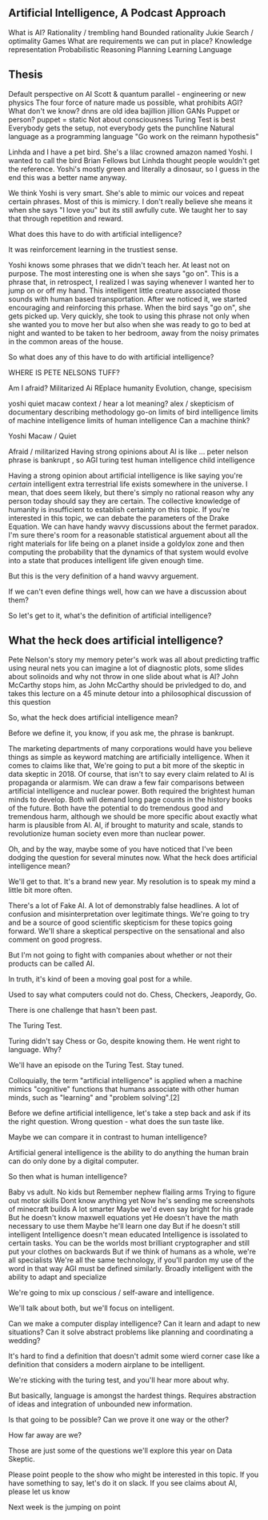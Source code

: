 ## Artificial Intelligence, A Podcast Approach

What is AI?
Rationality / trembling hand
Bounded rationality
Jukie
Search / optimality
Games
What are requirements we can put in place?
Knowledge representation
Probabilistic Reasoning
Planning
Learning
Language


## Thesis

Default perspective on AI
Scott & quantum parallel - engineering or new physics
The four force of nature made us possible, what prohibits AGI?
What don't we know?
	dnns are old idea
	bajillion jillion
	GANs
Puppet or person? puppet = static
Not about consciousness
Turing Test is best
Everybody gets the setup, not everybody gets the punchline
Natural language as a programming language
"Go work on the reimann hypothesis"



Linhda and I have a pet bird.  She's a lilac crowned amazon named Yoshi.  I wanted to call the bird Brian Fellows but Linhda thought people wouldn't get the reference.  Yoshi's mostly green and literally a dinosaur, so I guess in the end this was a better name anyway.

We think Yoshi is very smart.  She's able to mimic our voices and repeat certain phrases.  Most of this is mimicry.  I don't really believe she means it when she says "I love you" but its still awfully cute.  We taught her to say that through repetition and reward.  

What does this have to do with artificial intelligence?



It was reinforcement learning in the trustiest sense.

Yoshi knows some phrases that we didn't teach her.  At least not on purpose.  The most interesting one is when she says "go on".  This is a phrase that, in retrospect, I realized I was saying whenever I wanted her to jump on or off my hand.  This intelligent little creature associated those sounds with human based transportation.  After we noticed it, we started encouraging and reinforcing this prhase.  When the bird says "go on", she gets picked up.  Very quickly, she took to using this phrase not only when she wanted you to move her but also when she was ready to go to bed at night and wanted to be taken to her bedroom, away from the noisy primates in the common areas of the house.

So what does any of this have to do with artificial intelligence?


WHERE IS PETE NELSONS TUFF?

Am I afraid?
Militarized Ai
REplace humanity
Evolution, change, specisism


yoshi
quiet macaw
context / hear a lot
meaning?
alex / skepticism of documentary describing methodology
go-on
limits of bird intelligence
limits of machine intelligence
limits of human intelligence
Can a machine think?



Yoshi
Macaw / Quiet

Afraid / militarized
Having strong opinions about AI is like ...
peter nelson
phrase is bankrupt
, so AGI
turing test
human intelligence
child intelligence


















Having a strong opinion about artificial intelligence is like saying you're *certain* intelligent extra terrestrial life exists somewhere in the universe.  I mean, that does seem likely, but there's simply no rational reason why any person today should say they are certain.  The collective knowledge of humanity is insufficient to establish certainty on this topic.  If you're interested in this topic, we can debate the parameters of the Drake Equation.  We can have handy wavvy discussions about the fermet paradox.  I'm sure there's room for a reasonable statistical arguement about all the right materials for life being on a planet inside a goldylox zone and then computing the probability that the dynamics of that system would evolve into a state that produces intelligent life given enough time.

But this is the very definition of a hand wavvy arguement.

If we can't even define things well, how can we have a discussion about them?

So let's get to it, what's the definition of artificial intelligence?

## What the heck does artificial intelligence?

Pete Nelson's story
my memory
peter's work was all about predicting traffic using neural nets
you can imagine a lot of diagnostic plots, some slides about solinoids
and why not throw in one slide about what is AI?
John McCarthy stops him, as John McCarthy should be privledged to do, and takes this lecture on a 45 minute detour into a philosophical discussion of this question

So, what the heck does artificial intelligence mean?

Before we define it, you know, if you ask me, the phrase is bankrupt.

The marketing departments of many corporations would have you believe things as simple as keyword matching are artificially intelligence.  When it comes to claims like that, We're going to put a bit more of the skeptic in data skeptic in 2018.  Of course, that isn't to say every claim related to AI is propaganda or alarmism.  We can draw a few fair comparisons between artificial intelligence and nuclear power.  Both required the brightest human minds to develop.  Both will demand long page counts in the history books of the future.  Both have the potential to do tremendous good and tremendous harm, although we should be more specific about exactly what harm is plausible from AI.  AI, if brought to maturity and scale, stands to revolutionize human society even more than nuclear power.

Oh, and by the way, maybe some of you have noticed that I've been dodging the question for several minutes now.  What the heck does artificial intelligence mean?

We'll get to that.  It's a brand new year.  My resolution is to speak my mind a little bit more often.

There's a lot of Fake AI.  A lot of demonstrably false headlines.  A lot of confusion and misinterpretation over legitimate things.  We're going to try and be a source of good scientific skepticism for these topics going forward.  We'll share a skeptical perspective on the sensational and also comment on good progress.

But I'm not going to fight with companies about whether or not their products can be called AI.

In truth, it's kind of been a moving goal post for a while.

Used to say what computers could not do.  Chess, Checkers, Jeapordy, Go.

There is one challenge that hasn't been past.

The Turing Test.

Turing didn't say Chess or Go, despite knowing them.  He went right to language.  Why?

We'll have an episode on the Turing Test.  Stay tuned.

Colloquially, the term "artificial intelligence" is applied when a machine mimics "cognitive" functions that humans associate with other human minds, such as "learning" and "problem solving".[2]

Before we define artificial intelligence, let's take a step back and ask if its the right question.
Wrong question - what does the sun taste like.

Maybe we can compare it in contrast to human intelligence?



Artificial general intelligence is the ability to do anything the human brain can do only done by a digital computer.

So then what is human intelligence?

Baby vs adult.
No kids but
Remember nephew flailing arms
Trying to figure out motor skills
Dont know anything yet
Now he's sending me screenshots of minecraft builds
A lot smarter
Maybe we'd even say bright for his grade
But he doesn't know maxwell equations yet
He doesn't have the math necessary to use them
Maybe he'll learn one day
But if he doesn't still intelligent
Intelligence doesn't mean educated
Intelligence is issolated to certain tasks.
You can be the worlds most brilliant cryptographer and still put your clothes on backwards
But if we think of humans as a whole, we're all specialists
We're all the same technology, if you'll pardon my use of the word in that way
AGI must be defined similarly.  Broadly intelligent with the ability to adapt and specialize

We're going to mix up conscious / self-aware and intelligence.

We'll talk about both, but we'll focus on intelligent.

Can we make a computer display intelligence?  Can it learn and adapt to new situations?  Can it solve abstract problems like planning and coordinating a wedding?

It's hard to find a definition that doesn't admit some wierd corner case like a definition that considers a modern airplane to be intelligent.

We're sticking with the turing test, and you'll hear more about why.

But basically, language is amongst the hardest things.  Requires abstraction of ideas and integration of unbounded new information.

Is that going to be possible?  Can we prove it one way or the other?

How far away are we?

Those are just some of the questions we'll explore this year on Data Skeptic.

Please point people to the show who might be interested in this topic.  If you have something to say, let's do it on slack.  If you see claims about AI, please let us know



Next week is the jumping on point

